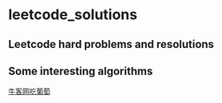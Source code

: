 # leetcode_solutions

## Leetcode hard problems and resolutions



## Some interesting algorithms

[牛客网吃葡萄](docs/eat_grapes.md)
